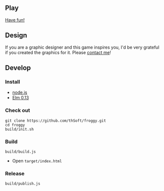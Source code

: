 ## Play

[Have fun!](http://thsoft.github.io/froggy)

## Design

If you are a graphic designer and this game inspires you, I'd be very grateful if you created the graphics for it. Please [contact me](http://thsoft.hu/en/Contact)!

## Develop

### Install
  * [node.js](http://nodejs.org/download/)
  * [Elm 0.13](http://elm-lang.org/Install.elm)

### Check out
    git clone https://github.com/thSoft/froggy.git
    cd froggy
    build/init.sh

### Build
    build/build.js
  * Open `target/index.html`

### Release
    build/publish.js